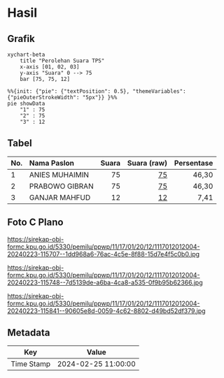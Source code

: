 # Hasil

## Grafik

```mermaid
xychart-beta
    title "Perolehan Suara TPS"
    x-axis [01, 02, 03]
    y-axis "Suara" 0 --> 75
    bar [75, 75, 12]
```

```mermaid
%%{init: {"pie": {"textPosition": 0.5}, "themeVariables": {"pieOuterStrokeWidth": "5px"}} }%%
pie showData
    "1" : 75
    "2" : 75
    "3" : 12
```

## Tabel

| No. | Nama Paslon    | Suara | Suara (raw) | Persentase |
|:--- |:-------------- | -----:| -----------:| ----------:|
| 1   | ANIES MUHAIMIN | 75    | [75][p-1]   | 46,30      |
| 2   | PRABOWO GIBRAN | 75    | [75][p-2]   | 46,30      |
| 3   | GANJAR MAHFUD  | 12    | [12][p-3]   | 7,41       |


[p-1]: https://github.com/gigit-pemilu/pemilu-2024-11-aceh/blob/main/pilpres/hitung-suara/sub/11-aceh/sub/17-bener-meriah/sub/01-pintu-rime-gayo/sub/2012-alur-gading/sub/004-tps/sub/paslon-1.txt
[p-2]: https://github.com/gigit-pemilu/pemilu-2024-11-aceh/blob/main/pilpres/hitung-suara/sub/11-aceh/sub/17-bener-meriah/sub/01-pintu-rime-gayo/sub/2012-alur-gading/sub/004-tps/sub/paslon-2.txt
[p-3]: https://github.com/gigit-pemilu/pemilu-2024-11-aceh/blob/main/pilpres/hitung-suara/sub/11-aceh/sub/17-bener-meriah/sub/01-pintu-rime-gayo/sub/2012-alur-gading/sub/004-tps/sub/paslon-3.txt

## Foto C Plano

https://sirekap-obj-formc.kpu.go.id/5330/pemilu/ppwp/11/17/01/20/12/1117012012004-20240223-115707--1dd968a6-76ac-4c5e-8f88-15d7e4f5c0b0.jpg

https://sirekap-obj-formc.kpu.go.id/5330/pemilu/ppwp/11/17/01/20/12/1117012012004-20240223-115748--7d5139de-a6ba-4ca8-a535-0f9b95b62366.jpg

https://sirekap-obj-formc.kpu.go.id/5330/pemilu/ppwp/11/17/01/20/12/1117012012004-20240223-115841--90605e8d-0059-4c62-8802-d49bd52df379.jpg


## Metadata

| Key        | Value               |
| ---------- | ------------------- |
| Time Stamp | 2024-02-25 11:00:00 |



